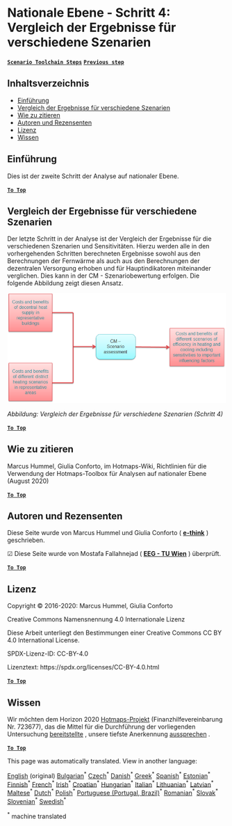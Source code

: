 <h1><a class="anchor" id="national-level---step-4--comparison-of-results-for-different-scenarios" href="#national-level---step-4--comparison-of-results-for-different-scenarios"><i class="fa fa-link"></i></a>Nationale Ebene - Schritt 4: Vergleich der Ergebnisse für verschiedene Szenarien</h1><p> <a href="guide-national-level-comprehensive-assessment-eed#part-iii-analysis-of-the-economic-potential-for-efficiency-in-heating-and-cooling_different-steps"><strong><code>Scenario Toolchain Steps</code></strong></a> <a href="Step-3-Calculation-of-decentral-heat-supply"><strong><code>Previous step</code></strong></a></p><h2><a class="anchor" id="table-of-contents" href="#table-of-contents"><i class="fa fa-link"></i></a> Inhaltsverzeichnis</h2><ul><li> <a href="#introduction">Einführung</a></li><li> <a href="#comparison-of-results-for-different-scenarios">Vergleich der Ergebnisse für verschiedene Szenarien</a></li><li> <a href="#how-to-cite">Wie zu zitieren</a></li><li> <a href="#authors-and-reviewers">Autoren und Rezensenten</a></li><li> <a href="#license">Lizenz</a></li><li> <a href="#acknowledgement">Wissen</a></li></ul><h2><a class="anchor" id="introduction" href="#introduction"><i class="fa fa-link"></i></a> Einführung</h2><p> Dies ist der zweite Schritt der Analyse auf nationaler Ebene.</p><p><ins> <code><strong><a href="#table-of-contents">To Top</a></strong></code></ins></p><h2><a class="anchor" id="comparison-of-results-for-different-scenarios" href="#comparison-of-results-for-different-scenarios"><i class="fa fa-link"></i></a> Vergleich der Ergebnisse für verschiedene Szenarien</h2><p> Der letzte Schritt in der Analyse ist der Vergleich der Ergebnisse für die verschiedenen Szenarien und Sensitivitäten. Hierzu werden alle in den vorhergehenden Schritten berechneten Ergebnisse sowohl aus den Berechnungen der Fernwärme als auch aus den Berechnungen der dezentralen Versorgung erhoben und für Hauptindikatoren miteinander verglichen. Dies kann in der CM - Szenariobewertung erfolgen. Die folgende Abbildung zeigt diesen Ansatz.</p><img alt="" src="../images/Hotmaps_ApproachNational_Step4.png"/><p> <em>Abbildung: Vergleich der Ergebnisse für verschiedene Szenarien (Schritt 4)</em></p><p><ins> <code><strong><a href="#table-of-contents">To Top</a></strong></code></ins></p><h2><a class="anchor" id="how-to-cite" href="#how-to-cite"><i class="fa fa-link"></i></a> Wie zu zitieren</h2><p> Marcus Hummel, Giulia Conforto, im Hotmaps-Wiki, Richtlinien für die Verwendung der Hotmaps-Toolbox für Analysen auf nationaler Ebene (August 2020)</p><p><ins> <code><strong><a href="#table-of-contents">To Top</a></strong></code></ins></p><h2><a class="anchor" id="authors-and-reviewers" href="#authors-and-reviewers"><i class="fa fa-link"></i></a> Autoren und Rezensenten</h2><p> Diese Seite wurde von Marcus Hummel und Giulia Conforto ( <strong><a href="https://e-think.ac.at">e-think</a></strong> ) geschrieben.</p><p> ☑ Diese Seite wurde von Mostafa Fallahnejad ( <strong><a href="https://eeg.tuwien.ac.at/">EEG - TU Wien</a></strong> ) überprüft.</p><p> <a href="#table-of-contents"><strong><code>To Top</code></strong></a></p><h2><a class="anchor" id="license" href="#license"><i class="fa fa-link"></i></a> Lizenz</h2><p> Copyright © 2016-2020: Marcus Hummel, Giulia Conforto</p><p> Creative Commons Namensnennung 4.0 Internationale Lizenz</p><p> Diese Arbeit unterliegt den Bestimmungen einer Creative Commons CC BY 4.0 International License.</p><p> SPDX-Lizenz-ID: CC-BY-4.0</p><p> Lizenztext: https://spdx.org/licenses/CC-BY-4.0.html</p><p><ins> <code><strong><a href="#table-of-contents">To Top</a></strong></code></ins></p><h2><a class="anchor" id="acknowledgement" href="#acknowledgement"><i class="fa fa-link"></i></a> Wissen</h2><p> Wir möchten dem Horizon 2020 <a href="https://www.hotmaps-project.eu">Hotmaps-Projekt</a> (Finanzhilfevereinbarung Nr. 723677), das die Mittel für die Durchführung der vorliegenden Untersuchung <a href="https://www.hotmaps-project.eu">bereitstellte</a> , unsere tiefste Anerkennung <a href="https://www.hotmaps-project.eu">aussprechen</a> .</p><p><ins> <code><strong><a href="#table-of-contents">To Top</a></strong></code></ins></p>

























<!--- THIS IS A SUPER UNIQUE IDENTIFIER -->

This page was automatically translated. View in another language:

[English](../en/Step-4-Comparison-of-results-for-different-scenarios) (original) [Bulgarian](../bg/Step-4-Comparison-of-results-for-different-scenarios)<sup>\*</sup> [Czech](../cs/Step-4-Comparison-of-results-for-different-scenarios)<sup>\*</sup> [Danish](../da/Step-4-Comparison-of-results-for-different-scenarios)<sup>\*</sup>  [Greek](../el/Step-4-Comparison-of-results-for-different-scenarios)<sup>\*</sup> [Spanish](../es/Step-4-Comparison-of-results-for-different-scenarios)<sup>\*</sup> [Estonian](../et/Step-4-Comparison-of-results-for-different-scenarios)<sup>\*</sup> [Finnish](../fi/Step-4-Comparison-of-results-for-different-scenarios)<sup>\*</sup> [French](../fr/Step-4-Comparison-of-results-for-different-scenarios)<sup>\*</sup> [Irish](../ga/Step-4-Comparison-of-results-for-different-scenarios)<sup>\*</sup> [Croatian](../hr/Step-4-Comparison-of-results-for-different-scenarios)<sup>\*</sup> [Hungarian](../hu/Step-4-Comparison-of-results-for-different-scenarios)<sup>\*</sup> [Italian](../it/Step-4-Comparison-of-results-for-different-scenarios)<sup>\*</sup> [Lithuanian](../lt/Step-4-Comparison-of-results-for-different-scenarios)<sup>\*</sup> [Latvian](../lv/Step-4-Comparison-of-results-for-different-scenarios)<sup>\*</sup> [Maltese](../mt/Step-4-Comparison-of-results-for-different-scenarios)<sup>\*</sup> [Dutch](../nl/Step-4-Comparison-of-results-for-different-scenarios)<sup>\*</sup> [Polish](../pl/Step-4-Comparison-of-results-for-different-scenarios)<sup>\*</sup> [Portuguese (Portugal, Brazil)](../pt/Step-4-Comparison-of-results-for-different-scenarios)<sup>\*</sup> [Romanian](../ro/Step-4-Comparison-of-results-for-different-scenarios)<sup>\*</sup> [Slovak](../sk/Step-4-Comparison-of-results-for-different-scenarios)<sup>\*</sup> [Slovenian](../sl/Step-4-Comparison-of-results-for-different-scenarios)<sup>\*</sup> [Swedish](../sv/Step-4-Comparison-of-results-for-different-scenarios)<sup>\*</sup> 

<sup>\*</sup> machine translated

